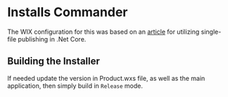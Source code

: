 ﻿# Installs Commander

The WIX configuration for this was based on an [article](https://gist.github.com/dasMulli/33beffa15deb1caef373f5b8499082a2) for
utilizing single-file publishing in .Net Core.

## Building the Installer

If needed update the version in Product.wxs file, as well as the main application, then simply build in `Release` mode.
